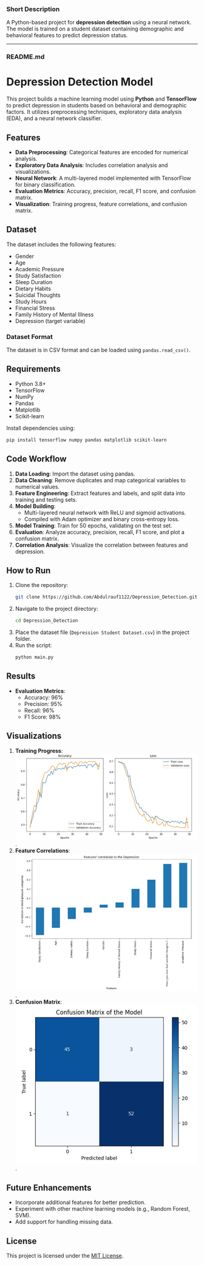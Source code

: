 ### **Short Description**  
A Python-based project for **depression detection** using a neural network. The model is trained on a student dataset containing demographic and behavioral features to predict depression status.

---

### **README.md**

# Depression Detection Model

This project builds a machine learning model using **Python** and **TensorFlow** to predict depression in students based on behavioral and demographic factors. It utilizes preprocessing techniques, exploratory data analysis (EDA), and a neural network classifier.

## Features

- **Data Preprocessing**: Categorical features are encoded for numerical analysis.
- **Exploratory Data Analysis**: Includes correlation analysis and visualizations.
- **Neural Network**: A multi-layered model implemented with TensorFlow for binary classification.
- **Evaluation Metrics**: Accuracy, precision, recall, F1 score, and confusion matrix.
- **Visualization**: Training progress, feature correlations, and confusion matrix.

## Dataset

The dataset includes the following features:

- Gender
- Age
- Academic Pressure
- Study Satisfaction
- Sleep Duration
- Dietary Habits
- Suicidal Thoughts
- Study Hours
- Financial Stress
- Family History of Mental Illness
- Depression (target variable)

### Dataset Format

The dataset is in CSV format and can be loaded using `pandas.read_csv()`.

## Requirements

- Python 3.8+
- TensorFlow
- NumPy
- Pandas
- Matplotlib
- Scikit-learn

Install dependencies using:
```bash
pip install tensorflow numpy pandas matplotlib scikit-learn
```

## Code Workflow

1. **Data Loading**: Import the dataset using pandas.
2. **Data Cleaning**: Remove duplicates and map categorical variables to numerical values.
3. **Feature Engineering**: Extract features and labels, and split data into training and testing sets.
4. **Model Building**:
   - Multi-layered neural network with ReLU and sigmoid activations.
   - Compiled with Adam optimizer and binary cross-entropy loss.
5. **Model Training**: Train for 50 epochs, validating on the test set.
6. **Evaluation**: Analyze accuracy, precision, recall, F1 score, and plot a confusion matrix.
7. **Correlation Analysis**: Visualize the correlation between features and depression.

## How to Run

1. Clone the repository:
   ```bash
   git clone https://github.com/Abdulrauf1122/Depression_Detection.git
   ```
2. Navigate to the project directory:
   ```bash
   cd Depression_Detection
   ```
3. Place the dataset file (`Depression Student Dataset.csv`) in the project folder.
4. Run the script:
   ```bash
   python main.py
   ```

## Results

- **Evaluation Metrics**:
  - Accuracy: 96%
  - Precision: 95%
  - Recall: 96%
  - F1 Score: 98%

## Visualizations

1. **Training Progress**:
   ![Training Metrics](images/loss_and_accuracy.jpg).
2. **Feature Correlations**:
   ![Feature correlation](images/feature_correlations.jpg).
3. **Confusion Matrix**:
   ![Confusion Matrix](images/confusion_matrix.jpg).

## Future Enhancements

- Incorporate additional features for better prediction.
- Experiment with other machine learning models (e.g., Random Forest, SVM).
- Add support for handling missing data.

## License

This project is licensed under the [MIT License](LICENSE).
